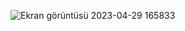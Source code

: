 ![Ekran görüntüsü 2023-04-29 165833](https://user-images.githubusercontent.com/77582858/235307107-3cbcded1-d2e2-45b1-9d7c-788950028cbf.png)
